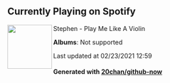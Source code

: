 ## Currently Playing on Spotify

[<img align="left" width="100" src="https://i.scdn.co/image/ab67616d0000b2739d7a1d11cfa9d384b4a953ae">](https://open.spotify.com/album/0LLXezdh5Ytw8SU9Z0Xg8c)

Stephen - Play Me Like A Violin

**Albums**: Not supported

Last updated at 02/23/2021 12:59

#### Generated with [20chan/github-now](https://github.com/20chan/github-now)


<!--
**20chan/20chan** is a ✨ _special_ ✨ repository because its `README.md` (this file) appears on your GitHub profile.

Here are some ideas to get you started:

- 🔭 I’m currently working on ...
- 🌱 I’m currently learning ...
- 👯 I’m looking to collaborate on ...
- 🤔 I’m looking for help with ...
- 💬 Ask me about ...
- 📫 How to reach me: ...
- 😄 Pronouns: ...
- ⚡ Fun fact: ...
-->
